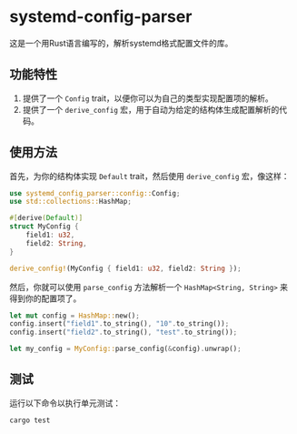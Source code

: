 # systemd-config-parser

这是一个用Rust语言编写的，解析systemd格式配置文件的库。

## 功能特性

1. 提供了一个 `Config` trait，以便你可以为自己的类型实现配置项的解析。
2. 提供了一个 `derive_config` 宏，用于自动为给定的结构体生成配置解析的代码。

## 使用方法

首先，为你的结构体实现 `Default` trait，然后使用 `derive_config` 宏，像这样：

```rust
use systemd_config_parser::config::Config;
use std::collections::HashMap;

#[derive(Default)]
struct MyConfig {
    field1: u32,
    field2: String,
}

derive_config!(MyConfig { field1: u32, field2: String });
```

然后，你就可以使用 `parse_config` 方法解析一个 `HashMap<String, String>` 来得到你的配置项了。

```rust
let mut config = HashMap::new();
config.insert("field1".to_string(), "10".to_string());
config.insert("field2".to_string(), "test".to_string());

let my_config = MyConfig::parse_config(&config).unwrap();
```

## 测试

运行以下命令以执行单元测试：

```shell
cargo test
```